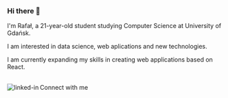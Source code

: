 ### Hi there 👋

I'm Rafał, a 21-year-old student studying Computer Science at University of Gdańsk.

I am interested in data science, web aplications and new technologies.

I am currently expanding my skills in creating web applications based on React.

<br>Connect with me[<img align="left" alt="linked-in" src="https://img.shields.io/badge/linkedin-%230077B5.svg?&style=for-the-badge&logo=linkedin&logoColor=white" />](https://www.linkedin.com/in/mohammad-faisal-2665b5134)
